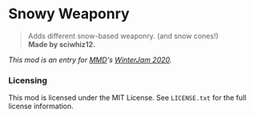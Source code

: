 Snowy Weaponry
==============
> Adds different snow-based weaponry. (and snow cones!) <br>
> **Made by sciwhiz12.**
  
_This mod is an entry for [MMD][mmd]'s [WinterJam 2020][winterjam_2020]._

### Licensing
This mod is licensed under the MIT License. See `LICENSE.txt` for the full license information.

[mmd]: https://mcmoddev.com/
[winterjam_2020]: https://github.com/MinecraftModDevelopment/MMD-Site/blob/master/docs/events/winter_jam_2020.md